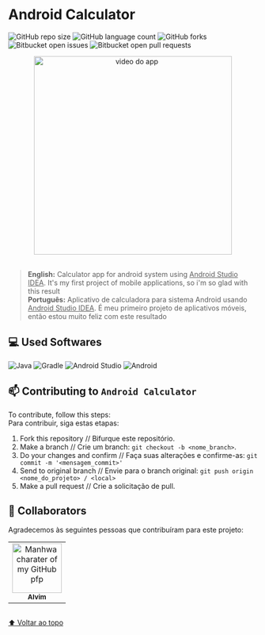# Android Calculator

<!---Esses são exemplos. Veja https://shields.io para outras pessoas ou para personalizar este conjunto de escudos. Você pode querer incluir dependências, status do projeto e informações de licença aqui--->

![GitHub repo size](https://img.shields.io/github/repo-size/alvimdev/AndroidCalculator?style=for-the-badge)
![GitHub language count](https://img.shields.io/github/languages/count/alvimdev/AndroidCalculator?style=for-the-badge)
![GitHub forks](https://img.shields.io/github/forks/alvimdev/AndroidCalculator?style=for-the-badge)
![Bitbucket open issues](https://img.shields.io/bitbucket/issues/alvimdev/AndroidCalculator?style=for-the-badge)
![Bitbucket open pull requests](https://img.shields.io/bitbucket/pr-raw/alvimdev/AndroidCalculator?style=for-the-badge)

<div align="center">
  <img src="https://encurtador.com.br/qzDP6" alt="video do app" height="400">
</div>

<br>

> <strong>English:</strong> Calculator app for android system using <ins>Android Studio IDEA</ins>. It's my first project of mobile applications, so i'm so glad with this result <br> <strong>Português:</strong> Aplicativo de calculadora para sistema Android usando <ins>Android Studio IDEA</ins>. É meu primeiro projeto de aplicativos móveis, então estou muito feliz com este resultado

## 💻 Used Softwares

![Java](https://img.shields.io/badge/java-%23ED8B00.svg?style=for-the-badge&logo=java&logoColor=white)
![Gradle](https://img.shields.io/badge/Gradle-02303A.svg?style=for-the-badge&logo=Gradle&logoColor=white)
![Android Studio](https://img.shields.io/badge/Android%20Studio-3DDC84.svg?style=for-the-badge&logo=android-studio&logoColor=white)
![Android](https://img.shields.io/badge/Android-3DDC84?style=for-the-badge&logo=android&logoColor=white)


## 📫 Contributing to `Android Calculator`
<!---Se o seu README for longo ou se você tiver algum processo ou etapas específicas que deseja que os contribuidores sigam, considere a criação de um arquivo CONTRIBUTING.md separado--->
To contribute, follow this steps:
<br>
Para contribuir, siga estas etapas:

1. Fork this repository         // Bifurque este repositório.
2. Make a branch                // Crie um branch: `git checkout -b <nome_branch>`.
3. Do your changes and confirm  // Faça suas alterações e confirme-as: `git commit -m '<mensagem_commit>'`
4. Send to original branch      // Envie para o branch original: `git push origin <nome_do_projeto> / <local>`
5. Make a pull request          // Crie a solicitação de pull.

## 🤝 Collaborators

Agradecemos às seguintes pessoas que contribuíram para este projeto:

<table>
  <tr>
    <td align="center">
      <a href="https://github.com/alvimdev/">
        <img src="https://preview.redd.it/how-strong-do-you-think-daniel-park-is-now-v0-9vqomljmq7v91.png?width=385&format=png&auto=webp&s=be5bfec64c929cd696d5d8ada47ab04589472795" width="100px;" alt="Manhwa charater of my GitHub pfp"/><br>
        <sub>
          <b>Alvim</b>
        </sub>
      </a>
    </td>
  </tr>
</table>

## 
[⬆ Voltar ao topo](#android-calculator)<br>
